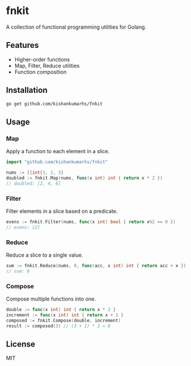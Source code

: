 # fnkit

A collection of functional programming utilities for Golang.

## Features

- Higher-order functions
- Map, Filter, Reduce utilities
- Function composition

## Installation

```bash
go get github.com/kishankumarhs/fnkit
```

## Usage

### Map

Apply a function to each element in a slice.

```go
import "github.com/kishankumarhs/fnkit"

nums := []int{1, 2, 3}
doubled := fnkit.Map(nums, func(x int) int { return x * 2 })
// doubled: [2, 4, 6]
```

### Filter

Filter elements in a slice based on a predicate.

```go
evens := fnkit.Filter(nums, func(x int) bool { return x%2 == 0 })
// evens: [2]
```

### Reduce

Reduce a slice to a single value.

```go
sum := fnkit.Reduce(nums, 0, func(acc, x int) int { return acc + x })
// sum: 6
```

### Compose

Compose multiple functions into one.

```go
double := func(x int) int { return x * 2 }
increment := func(x int) int { return x + 1 }
composed := fnkit.Compose(double, increment)
result := composed(3) // (3 + 1) * 2 = 8
```

## License

MIT